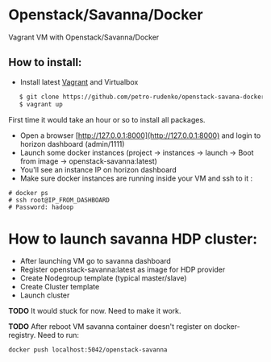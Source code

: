 # Openstack/Savanna/Docker

Vagrant VM with Openstack/Savanna/Docker

## How to install:
* Install latest [Vagrant](http://www.vagrantup.com/) and Virtualbox

```bash
   $ git clone https://github.com/petro-rudenko/openstack-savana-docker-sandbox && cd openstack-savana-docker-sandbox
   $ vagrant up
```
   First time it would take an hour or so to install all packages.
   
* Open a browser [http://127.0.0.1:8000](http://127.0.0.1:8000) and login to horizon dashboard (admin/1111)
* Launch some docker instances (project -> instances -> launch -> Boot from image -> openstack-savanna:latest)
* You'll see an instance IP on horizon dashboard
* Make sure docker instances are running inside your VM and ssh to it :

```
# docker ps
# ssh root@IP_FROM_DASHBOARD
# Password: hadoop
```

# How to launch savanna HDP cluster:

* After launching VM go to savanna dashboard
* Register openstack-savanna:latest as image for HDP provider
* Create Nodegroup template (typical master/slave)
* Create Cluster template
* Launch cluster

**TODO** It would stuck for now. Need to make it work.

**TODO** After reboot VM savanna container doesn't register on docker-registry. Need to run:

```
docker push localhost:5042/openstack-savanna
```
